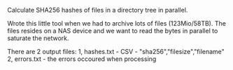 Calculate SHA256 hashes of files in a directory tree in parallel.

Wrote this little tool when we had to archive lots of files (123Mio/58TB).
The files resides on a NAS device and we want to read the bytes in parallel to saturate the network.

There are 2 output files:
1, hashes.txt - CSV - "sha256","filesize","filename"
2, errors.txt - the errors occoured when processing

